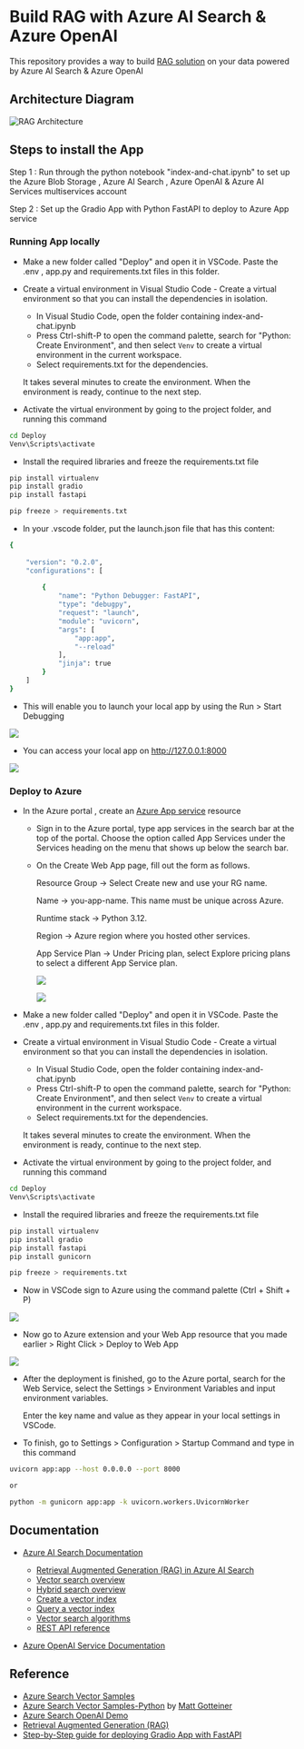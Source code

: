 # Build RAG with Azure AI Search & Azure OpenAI

This repository provides a way to build [RAG solution](https://learn.microsoft.com/azure/search/tutorial-rag-build-solution) on your data powered by Azure AI Search & Azure OpenAI
 
## Architecture Diagram

![RAG Architecture](https://github.com/aggarwalsmicrosoft/azure-index-and-chat/blob/main/Images/Architecture.png)

## Steps to install the App

Step 1 : Run through the python notebook "index-and-chat.ipynb" to set up the Azure Blob Storage , Azure AI Search , Azure OpenAI & Azure AI Services multiservices account

Step 2 : Set up the Gradio App with Python FastAPI to deploy to Azure App service

### Running App locally

- Make a new folder called "Deploy" and open it in VSCode. Paste the .env , app.py and requirements.txt files in this folder.

- Create a virtual environment in Visual Studio Code - Create a virtual environment so that you can install the dependencies in isolation.

  - In Visual Studio Code, open the folder containing index-and-chat.ipynb
  - Press Ctrl-shift-P to open the command palette, search for "Python: Create Environment", and then select `Venv` to create a virtual environment in the current workspace.
  - Select requirements.txt for the dependencies.

   It takes several minutes to create the environment. When the environment is ready, continue to the next step. 

- Activate the virtual environment by going to the project folder, and running this command

```bash
cd Deploy
Venv\Scripts\activate
```

- Install the required libraries and freeze the requirements.txt file

```bash
pip install virtualenv
pip install gradio
pip install fastapi

pip freeze > requirements.txt
```
- In your .vscode folder, put the launch.json file that has this content:

```bash
{
    
    "version": "0.2.0",
    "configurations": [
        
        {
            "name": "Python Debugger: FastAPI",
            "type": "debugpy",
            "request": "launch",
            "module": "uvicorn",
            "args": [
                "app:app",
                "--reload"
            ],
            "jinja": true
        }
    ]
}
```
- This will enable you to launch your local app by using the Run > Start Debugging

![ ](https://github.com/aggarwalsmicrosoft/azure-index-and-chat/blob/main/Images/Img5.png)

- You can access your local app on http://127.0.0.1:8000

![ ](https://github.com/aggarwalsmicrosoft/azure-index-and-chat/blob/main/Images/Img6.png)


### Deploy to Azure
- In the Azure portal , create an [Azure App service](https://learn.microsoft.com/en-us/azure/app-service/quickstart-arm-template?pivots=platform-linux) resource

  - Sign in to the Azure portal, type app services in the search bar at the top of the portal. Choose the option called App Services under the Services heading on the menu that shows up below the search bar.
  - On the Create Web App page, fill out the form as follows.

    Resource Group → Select Create new and use your RG name.

    Name → you-app-name. This name must be unique across Azure.

    Runtime stack → Python 3.12.

    Region → Azure region where you hosted other services.

    App Service Plan → Under Pricing plan, select Explore pricing plans to select a different App Service plan.

    ![ ](https://github.com/aggarwalsmicrosoft/azure-index-and-chat/blob/main/Images/Img1.png)

    ![ ](https://github.com/aggarwalsmicrosoft/azure-index-and-chat/blob/main/Images/Img2.png)

- Make a new folder called "Deploy" and open it in VSCode. Paste the .env , app.py and requirements.txt files in this folder.

- Create a virtual environment in Visual Studio Code - Create a virtual environment so that you can install the dependencies in isolation.

  - In Visual Studio Code, open the folder containing index-and-chat.ipynb
  - Press Ctrl-shift-P to open the command palette, search for "Python: Create Environment", and then select `Venv` to create a virtual environment in the current workspace.
  - Select requirements.txt for the dependencies.

   It takes several minutes to create the environment. When the environment is ready, continue to the next step.

- Activate the virtual environment by going to the project folder, and running this command

```bash
cd Deploy
Venv\Scripts\activate
```
- Install the required libraries and freeze the requirements.txt file

```bash
pip install virtualenv
pip install gradio
pip install fastapi
pip install gunicorn 

pip freeze > requirements.txt
```

- Now in VSCode sign to Azure using the command palette (Ctrl + Shift + P)

![ ](https://github.com/aggarwalsmicrosoft/azure-index-and-chat/blob/main/Images/Img3.png)

- Now go to Azure extension and your Web App resource that you made earlier > Right Click > Deploy to Web App

![ ](https://github.com/aggarwalsmicrosoft/azure-index-and-chat/blob/main/Images/Img4.png)

- After the deployment is finished, go to the Azure portal, search for the Web Service, select the Settings > Environment Variables and input environment variables. 

  Enter the key name and value as they appear in your local settings in VSCode.

- To finish, go to Settings > Configuration > Startup Command and type in this command

```bash
uvicorn app:app --host 0.0.0.0 --port 8000

or 

python -m gunicorn app:app -k uvicorn.workers.UvicornWorker
```

## Documentation

- [Azure AI Search Documentation](https://learn.microsoft.com/azure/search/)

  - [Retrieval Augmented Generation (RAG) in Azure AI Search](https://learn.microsoft.com/azure/search/retrieval-augmented-generation-overview)
  - [Vector search overview](https://learn.microsoft.com/azure/search/vector-search-overview)
  - [Hybrid search overview](https://learn.microsoft.com/azure/search/hybrid-search-overview)
  - [Create a vector index](https://learn.microsoft.com/azure/search/vector-search-how-to-create-index)
  - [Query a vector index](https://learn.microsoft.com/azure/search/vector-search-how-to-query)
  - [Vector search algorithms](https://learn.microsoft.com/azure/search/vector-search-ranking)
  - [REST API reference](https://learn.microsoft.com/rest/api/searchservice/)

- [Azure OpenAI Service Documentation](https://learn.microsoft.com/azure/cognitive-services/openai/)

## Reference
- [Azure Search Vector Samples](https://github.com/Azure/azure-search-vector-samples/tree/main)
- [Azure Search Vector Samples-Python](https://github.com/Azure/azure-search-vector-samples/tree/main/demo-python/code/indexers) by [Matt Gotteiner](https://github.com/mattgotteiner) 
- [Azure Search OpenAI Demo](https://github.com/Azure-Samples/azure-search-openai-demo)
- [Retrieval Augmented Generation (RAG)](https://learn.microsoft.com/en-us/azure/search/retrieval-augmented-generation-overview)
- [Step-by-Step guide for deploying Gradio App with FastAPI](https://techcommunity.microsoft.com/blog/azure-ai-services-blog/deploy-a-gradio-web-app-on-azure-with-azure-app-service-a-step-by-step-guide/4121127)